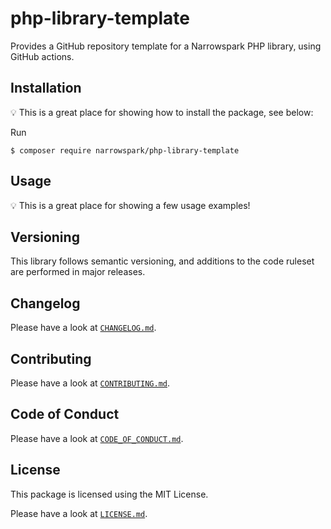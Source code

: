 # php-library-template

Provides a GitHub repository template for a Narrowspark PHP library, using GitHub actions.

## Installation

:bulb: This is a great place for showing how to install the package, see below:

Run

```
$ composer require narrowspark/php-library-template
```

## Usage

:bulb: This is a great place for showing a few usage examples!

## Versioning

This library follows semantic versioning, and additions to the code ruleset are performed in major releases.

## Changelog

Please have a look at [`CHANGELOG.md`](CHANGELOG.md).

## Contributing

Please have a look at [`CONTRIBUTING.md`](.github/CONTRIBUTING.md).

## Code of Conduct

Please have a look at [`CODE_OF_CONDUCT.md`](.github/CODE_OF_CONDUCT.md).

## License

This package is licensed using the MIT License.

Please have a look at [`LICENSE.md`](LICENSE.md).
